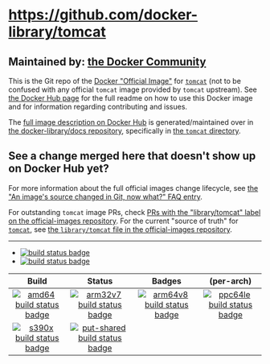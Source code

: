 # https://github.com/docker-library/tomcat

## Maintained by: [the Docker Community](https://github.com/docker-library/tomcat)

This is the Git repo of the [Docker "Official Image"](https://github.com/docker-library/official-images#what-are-official-images) for [`tomcat`](https://hub.docker.com/_/tomcat/) (not to be confused with any official `tomcat` image provided by `tomcat` upstream). See [the Docker Hub page](https://hub.docker.com/_/tomcat/) for the full readme on how to use this Docker image and for information regarding contributing and issues.

The [full image description on Docker Hub](https://hub.docker.com/_/tomcat/) is generated/maintained over in [the docker-library/docs repository](https://github.com/docker-library/docs), specifically in [the `tomcat` directory](https://github.com/docker-library/docs/tree/master/tomcat).

## See a change merged here that doesn't show up on Docker Hub yet?

For more information about the full official images change lifecycle, see [the "An image's source changed in Git, now what?" FAQ entry](https://github.com/docker-library/faq#an-images-source-changed-in-git-now-what).

For outstanding `tomcat` image PRs, check [PRs with the "library/tomcat" label on the official-images repository](https://github.com/docker-library/official-images/labels/library%2Ftomcat). For the current "source of truth" for [`tomcat`](https://hub.docker.com/_/tomcat/), see [the `library/tomcat` file in the official-images repository](https://github.com/docker-library/official-images/blob/master/library/tomcat).

---

-	[![build status badge](https://img.shields.io/travis/docker-library/tomcat/master.svg?label=Travis%20CI)](https://travis-ci.org/docker-library/tomcat/branches)
-	[![build status badge](https://img.shields.io/jenkins/s/https/doi-janky.infosiftr.net/job/update.sh/job/tomcat.svg?label=Automated%20update.sh)](https://doi-janky.infosiftr.net/job/update.sh/job/tomcat)

| Build | Status | Badges | (per-arch) |
|:-:|:-:|:-:|:-:|
| [![amd64 build status badge](https://img.shields.io/jenkins/s/https/doi-janky.infosiftr.net/job/multiarch/job/amd64/job/tomcat.svg?label=amd64)](https://doi-janky.infosiftr.net/job/multiarch/job/amd64/job/tomcat) | [![arm32v7 build status badge](https://img.shields.io/jenkins/s/https/doi-janky.infosiftr.net/job/multiarch/job/arm32v7/job/tomcat.svg?label=arm32v7)](https://doi-janky.infosiftr.net/job/multiarch/job/arm32v7/job/tomcat) | [![arm64v8 build status badge](https://img.shields.io/jenkins/s/https/doi-janky.infosiftr.net/job/multiarch/job/arm64v8/job/tomcat.svg?label=arm64v8)](https://doi-janky.infosiftr.net/job/multiarch/job/arm64v8/job/tomcat) | [![ppc64le build status badge](https://img.shields.io/jenkins/s/https/doi-janky.infosiftr.net/job/multiarch/job/ppc64le/job/tomcat.svg?label=ppc64le)](https://doi-janky.infosiftr.net/job/multiarch/job/ppc64le/job/tomcat) |
| [![s390x build status badge](https://img.shields.io/jenkins/s/https/doi-janky.infosiftr.net/job/multiarch/job/s390x/job/tomcat.svg?label=s390x)](https://doi-janky.infosiftr.net/job/multiarch/job/s390x/job/tomcat) | [![put-shared build status badge](https://img.shields.io/jenkins/s/https/doi-janky.infosiftr.net/job/put-shared/job/light/job/tomcat.svg?label=put-shared)](https://doi-janky.infosiftr.net/job/put-shared/job/light/job/tomcat) |

<!-- THIS FILE IS GENERATED BY https://github.com/docker-library/docs/blob/master/generate-repo-stub-readme.sh -->

